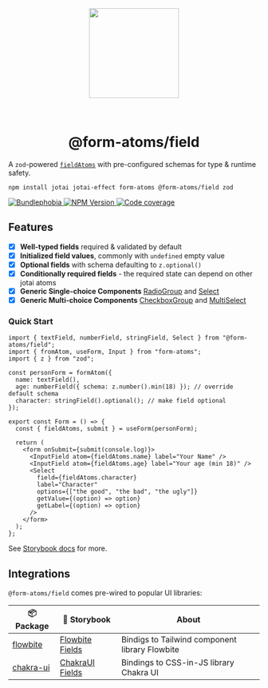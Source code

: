 <div align="center">
  <img width="180" style="margin: 32px" src="./form-atoms-field.svg">
  <h1>@form-atoms/field</h1>
</div>

A `zod`-powered [`fieldAtoms`](https://github.com/form-atoms/form-atoms?tab=readme-ov-file#fieldatom) with pre-configured schemas for type & runtime safety.

```
npm install jotai jotai-effect form-atoms @form-atoms/field zod
```

<a aria-label="Minzipped size" href="https://bundlephobia.com/result?p=%40form-atoms/field">
  <img alt="Bundlephobia" src="https://img.shields.io/bundlephobia/minzip/%40form-atoms/field?style=for-the-badge&labelColor=24292e">
</a>
<a aria-label="NPM version" href="https://www.npmjs.com/package/%40form-atoms/field">
  <img alt="NPM Version" src="https://img.shields.io/npm/v/%40form-atoms/field?style=for-the-badge&labelColor=24292e">
</a>
<a aria-label="Code coverage report" href="https://codecov.io/gh/form-atoms/field">
  <img alt="Code coverage" src="https://img.shields.io/codecov/c/gh/form-atoms/field?style=for-the-badge&labelColor=24292e">
</a>

## Features

- [x] **Well-typed fields** required & validated by default
- [x] **Initialized field values**, commonly with `undefined` empty value
- [x] **Optional fields** with schema defaulting to `z.optional()`
- [x] **Conditionally required fields** - the required state can depend on other jotai atoms
- [x] **Generic Single-choice Components** [RadioGroup](https://form-atoms.github.io/field/?path=/docs/components-radiogroup--docs) and [Select](https://form-atoms.github.io/field/?path=/docs/components-select--docs)
- [x] **Generic Multi-choice Components** [CheckboxGroup](https://form-atoms.github.io/field/?path=/docs/components-checkboxgroup--docs) and [MultiSelect](https://form-atoms.github.io/field/?path=/docs/components-multiselect--docs)

### Quick Start

```tsx
import { textField, numberField, stringField, Select } from "@form-atoms/field";
import { fromAtom, useForm, Input } from "form-atoms";
import { z } from "zod";

const personForm = formAtom({
  name: textField(),
  age: numberField({ schema: z.number().min(18) }); // override default schema
  character: stringField().optional(); // make field optional
});

export const Form = () => {
  const { fieldAtoms, submit } = useForm(personForm);

  return (
    <form onSubmit={submit(console.log)}>
      <InputField atom={fieldAtoms.name} label="Your Name" />
      <InputField atom={fieldAtoms.age} label="Your age (min 18)" />
      <Select
        field={fieldAtoms.character}
        label="Character"
        options={["the good", "the bad", "the ugly"]}
        getValue={(option) => option}
        getLabel={(option) => option}
      />
    </form>
  );
};
```

See [Storybook docs](https://form-atoms.github.io/field/) for more.

## Integrations

`@form-atoms/field` comes pre-wired to popular UI libraries:

| 📦Package                                            | 🎨 Storybook                                              | About                                          |
| ---------------------------------------------------- | --------------------------------------------------------- | ---------------------------------------------- |
| [flowbite](https://github.com/form-atoms/flowbite)   | [Flowbite Fields](https://form-atoms.github.io/flowbite/) | Bindigs to Tailwind component library Flowbite |
| [chakra-ui](https://github.com/form-atoms/chakra-ui) | [ChakraUI Fields](https://form-atoms.github.io/chakra-ui) | Bindings to CSS-in-JS library Chakra UI        |
